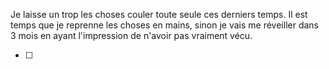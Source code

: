 Je laisse un trop les choses couler toute seule ces derniers temps. Il est temps que je reprenne les choses en mains, sinon je vais me réveiller dans 3 mois en ayant l'impression de n'avoir pas vraiment vécu.

- [ ]
